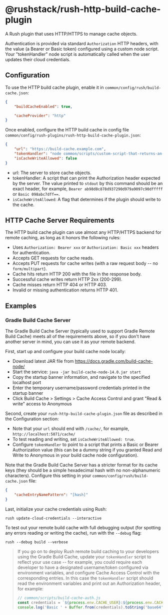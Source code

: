 # @rushstack/rush-http-build-cache-plugin

A Rush plugin that uses HTTP/HTTPS to manage cache objects.

Authentication is provided via standard `Authorization` HTTP headers, with the value (a Bearer or Basic token) configured using a custom node script. Your "tokenHandler" node script is automatically called when the user updates their cloud credentials.

## Configuration

To use the HTTP build cache plugin, enable it in `common/config/rush/build-cache.json`:

```json
{
    "buildCacheEnabled": true,

    "cacheProvider": "http"
}
```

Once enabled, configure the HTTP build cache in config file `common/config/rush-plugins/rush-http-build-cache-plugin.json`:

```json
{
    "url": "https://build-cache.example.com",
    "tokenHandler": "node common/scripts/custom-script-that-returns-an-authentication-header.js",
    "isCacheWriteAllowed": false
}
```

- url: The server to store cache objects.
- tokenHandler: A script that can print the Authorization header expected by the server. The value printed to `stdout` by this command should be an exact header, for example, `Bearer ab98d8c878d937290d979a9097c90dfffff` or `Basic 098abc7dff==`.
- `isCacheWriteAllowed`: A flag that determines if the plugin should write to the cache.

## HTTP Cache Server Requirements

The HTTP build cache plugin can use almost any HTTP/HTTPS backend for remote caching, as long as it honors the following rules:

 - Uses `Authorization: Bearer xxx` or `Authorization: Basic xxx` headers for authentication.
 - Accepts GET requests for cache reads.
 - Accepts PUT requests for cache writes (with a raw request body -- no `form/multipart`).
 - Cache hits return HTTP 200 with the file in the response body.
 - Successful cache writes return HTTP 2xx (200-299).
 - Cache misses return HTTP 404 or HTTP 403.
 - Invalid or missing authentication returns HTTP 401.

## Examples

### Gradle Build Cache Server

The Gradle Build Cache Server (typically used to support Gradle Remote Build Cache) meets all of the requirements above, so if you don't have another server in mind, you can use it as your remote backend.

First, start up and configure your build cache node locally:

 - Download latest JAR file from https://docs.gradle.com/build-cache-node/
 - Start the service: `java -jar build-cache-node-14.0.jar start`
 - Copy the startup banner information, and navigate to the specified localhost port
 - Enter the temporary username/password credentials printed in the startup banner
 - Click Build Cache > Settings > Cache Access Control and grant "Read & write" access to Anonymous

Second, create your `rush-http-build-cache-plugin.json` file as described in the Configuration section:

 - Note that your `url` should end with `/cache/`, for example, `http://localhost:5071/cache/`
 - To test reading and writing, set `isCacheWriteAllowed: true`.
 - Configure `tokenHandler` to point to a script that prints a Basic or Bearer Authorization value (this can be a dummy string if you granted Read and Write to Anonymous in your build cache node configuration).

Note that the Gradle Build Cache Server has a stricter format for its cache keys (they should be a simple hexadecimal hash with no non-alphanumeric characters). Configure this setting in your `common/config/rush/build-cache.json` file:

```json
{
    "cacheEntryNamePattern": "[hash]"
}
```

Last, initialize your cache credentials using Rush:

```console
rush update-cloud-credentials --interactive
```

To test out your remote build cache with full debugging output (for spotting any errors reading or writing the cache), run with the `--debug` flag:

```console
rush --debug build --verbose
```

> If you go on to deploy Rush remote build caching to your developers using the Gradle Build Cache, update your `tokenHandler`
> script to reflect your use case -- for example, you could require each developer to have a designated username/token configured
> via environment variables, and configure Cache Access Control with the corresponding entries. In this case the `tokenHandler`
> script should read the environment variables and print out an Authorization header, for example:
>
> ```javascript
> // common/scripts/build-cache-auth.js
> const credentials = `${process.env.CACHE_USER}:${process.env.CACHE_TOKEN}`;
> console.log('Basic ' + Buffer.from(credentials).toString('base64'));
> ```
